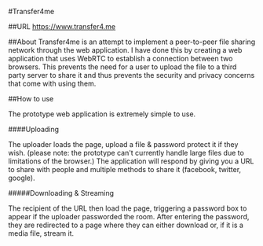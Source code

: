 #Transfer4me

##URL
https://www.transfer4.me

##About
Transfer4me is an attempt to implement a peer-to-peer file sharing network through the web application. I have done this by creating a web application that uses WebRTC to establish a connection between two browsers. This prevents the need for a user to upload the file to a third party server to share it and thus prevents the security and privacy concerns that come with using them.

##How to use

The prototype web application is extremely simple to use.

####Uploading

The uploader loads the page, upload a file & password protect it if they wish. (please note: the prototype can't currently handle large files due to limitations of the browser.) The application will respond by giving you a URL to share with people and multiple methods to share it (facebook, twitter, google).

#####Downloading & Streaming

The recipient of the URL then load the page, triggering a password box to appear if the uploader passworded the room. After entering the password, they are redirected to a page where they can either download or, if it is a media file, stream it.
